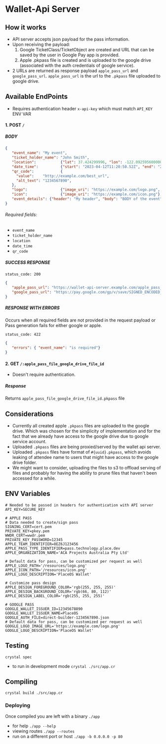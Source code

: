 # Wallet-Api Server

## How it works

* API server accepts json payload for the pass information.
* Upon receiving the payload:
  1. Google TicketClass/TicketObject are created and URL that can be saved by the user in Google Pay app is provided.
  2. Apple .pkpass file is created and is uploaded to the google drive (associated with the auth credentials of google service).
* 2 URLs are returned as response payload `apple_pass_url` and `google_pass_url`. `apple_pass_url` is the url to the `.pkpass` file uploaded to google drive.

## Available EndPoints
* Requires authentication header `x-api-key` which must match `API_KEY` ENV VAR

#### 1. POST `/`

##### BODY
 ```json
 {
    "event_name": "My event",
    "ticket_holder_name": "John Smith",
    "location":           {"lat": 37.424299996, "lon": -122.0925956000001, "name": "Sydney International Convention Centre", "address": "ICC Sydney"},
    "date_time":          {"start": "2023-04-12T11:20:50.52Z", "end": "2023-04-12T16:20:50.52Z"},
    "qr_code":            {
      "value":    "http://example.com/best_url",
      "alt_text": "1234567890",
    },
    "logo":               {"image_uri": "https://example.com/logo.png", "description": "Logo Desc"},
    "icon":               {"image_uri": "https://example.com/icon.png"},
    "event_details": {"header": "My header", "body": "BODY of the event"},
 }
```

###### Required fields:
* `event_name`
* `ticket_holder_name`
* `location`
* `date_time`
* `qr_code`


##### SUCCESS RESPONSE
`status_code: 200`

 ```json
 {
    "apple_pass_url": "https://wallet-api-server.example.com/apple_pass_file_google_drive_file_id",
    "google_pass_url": "https://pay.google.com/gp/v/save/SIGNED_ENCODED_PASS_INFORMATION",
 }
```

##### RESPONSE WITH ERRORS
Occurs when all required fields are not provided in the request payload or Pass generation fails for either google or apple.

`status_code: 422`

 ```json
 {
    "errors": { "event_name": "is required"}
 }
```

#### 2. GET `/:apple_pass_file_google_drive_file_id`

* Doesn't require authentication.

##### Response
Returns `apple_pass_file_google_drive_file_id.pkpass` file


## Considerations
* Currently all created apple `.pkpass` files are uploaded to the google drive. Which was chosen for the simplicity of implementation
  and for the fact that we already have access to the google drive due to google service account.
* Uploaded `.pkpass` files are being proxied/served by the wallet api server.
* Uploaded `.pkpass` files have format of `#{uuid}.pkpass`, which avoids leaking of attendee name to users that might have access to the google drive folder.
* We might want to consider, uploading the files to s3 to offload serving of files
  and probably for having the ability to prune files that haven't been accessed for a while.


## ENV Variables

```
# Needed to be passed in headers for authentication with API server
API_KEY=SECURE_KEY

# APPLE PASS
# Data needed to create/sign pass
SIGNING_CERT=cert.pem
PRIVATE_KEY=pkey.pem
WWDR_CERT=wwdr.pem
PRIVATE_KEY_PASSWORD=12345
APPLE_TEAM_IDENTIFIER=8EZ6J123456
APPLE_PASS_TYPE_IDENTIFIER=pass.technology.place.dev
APPLE_ORGANIZATION_NAME='ACA Projects Australia Pty Ltd'

# Default data for pass, can be customized per request as well
APPLE_LOGO_PATH='/resources/logo.png'
APPLE_ICON_PATH='/resources/icon.png'
APPLE_LOGO_DESCRIPTION='PlaceOS Wallet'

# Customize pass design
APPLE_DESIGN_FOREGROUND_COLOR='rgb(255, 255, 255)'
APPLE_DESIGN_BACKGROUND_COLOR='rgb(66, 80, 112)'
APPLE_DESIGN_LABEL_COLOR='rgb(255, 255, 255)'

# GOOGLE PASS
GOOGLE_WALLET_ISSUER_ID=12345678890
GOOGLE_WALLET_ISSUER_NAME=PlaceOS
GOOGLE_AUTH_FILE=direct-builder-1234567890.json
# Default data for pass, can be customized per request as well
GOOGLE_LOGO_IMAGE_URL='https://example.com/logo.png'
GOOGLE_LOGO_DESCRIPTION='PlaceOS Wallet'
```

## Testing

`crystal spec`

* to run in development mode `crystal ./src/app.cr`

## Compiling

`crystal build ./src/app.cr`

### Deploying

Once compiled you are left with a binary `./app`

* for help `./app --help`
* viewing routes `./app --routes`
* run on a different port or host `./app -b 0.0.0.0 -p 80`
